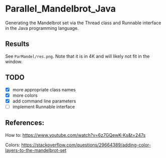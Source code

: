 # Parallel_Mandelbrot_Java

Generating the Mandelbrot set via the Thread class and Runnable interface in the Java programming language.

## Results
See `ParMandel/res.png`. Note that it is in 4K and will likely not fit in the window.

## TODO

- [X] more appropriate class names
- [X] more colors
- [X] add command line parameters
- [ ] implement Runnable interface

## References:
 
How to: https://www.youtube.com/watch?v=6z7GQewK-Ks&t=247s

Colors: https://stackoverflow.com/questions/29664389/adding-color-layers-to-the-mandelbrot-set
